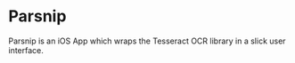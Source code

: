 Parsnip
=======

Parsnip is an iOS App which wraps the Tesseract OCR library in a slick user interface.
